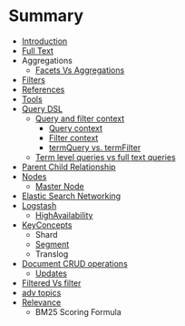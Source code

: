 # Summary

* [Introduction](README.md)
* [Full Text](full-text.md)
* Aggregations
  * [Facets Vs Aggregations](facets-vs-aggregations.md)
* [Filters](filters.md)
* [References](references.md)
* [Tools](tools.md)
* [Query DSL](query-dsl.md)
  * [Query and filter context](query-and-filter-context.md)
    * [Query  context](query-and-filter-context/query-context.md)
    * [Filter context ](query-and-filter-context/filter-context.md)
    * [termQuery vs. termFilter](query-and-filter-context/termquery-vs-termfilter.md)
  * [Term level queries vs full text queries ](term-level-queries-vs-full-text-queries.md)
* [Parent Child Relationship](parent-child-relationship.md)
* [Nodes](nodes.md)
  * [Master Node](nodes/master-node.md)
* [Elastic Search Networking](elastic-search-networking.md)
* [Logstash](logstash.md)
  * [HighAvailability](logstash/highavailability.md)
* [KeyConcepts](keyconcepts.md)
  * Shard
  * [Segment](keyconcepts/segment.md)
  * Translog
* [Document CRUD operations](document-crud-operations.md)
  * [Updates](document-crud-operations/updates.md)
* [Filtered Vs filter](filtered-vs-filter.md)
* [adv topics](adv-topics.md)
* [Relevance](relevance.md)
  * BM25 Scoring Formula

